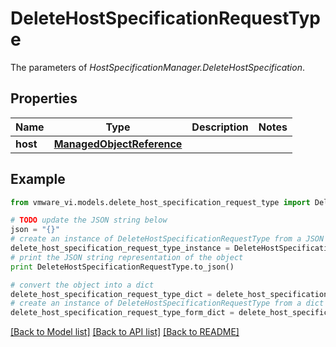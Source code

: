 # DeleteHostSpecificationRequestType

The parameters of *HostSpecificationManager.DeleteHostSpecification*. 

## Properties
Name | Type | Description | Notes
------------ | ------------- | ------------- | -------------
**host** | [**ManagedObjectReference**](ManagedObjectReference.md) |  | 

## Example

```python
from vmware_vi.models.delete_host_specification_request_type import DeleteHostSpecificationRequestType

# TODO update the JSON string below
json = "{}"
# create an instance of DeleteHostSpecificationRequestType from a JSON string
delete_host_specification_request_type_instance = DeleteHostSpecificationRequestType.from_json(json)
# print the JSON string representation of the object
print DeleteHostSpecificationRequestType.to_json()

# convert the object into a dict
delete_host_specification_request_type_dict = delete_host_specification_request_type_instance.to_dict()
# create an instance of DeleteHostSpecificationRequestType from a dict
delete_host_specification_request_type_form_dict = delete_host_specification_request_type.from_dict(delete_host_specification_request_type_dict)
```
[[Back to Model list]](../README.md#documentation-for-models) [[Back to API list]](../README.md#documentation-for-api-endpoints) [[Back to README]](../README.md)


